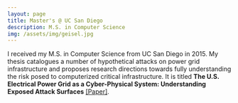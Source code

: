 ```yaml
---
layout: page
title: Master's @ UC San Diego
description: M.S. in Computer Science
img: /assets/img/geisel.jpg
---
```


I received my M.S. in Computer Science from UC San Diego in 2015. My thesis catalogues a number of hypothetical attacks on power grid infrastructure and proposes research directions towards fully understanding the risk posed to computerized critical infrastructure. It is titled **The U.S. Electrical Power Grid as a Cyber-Physical System: Understanding Exposed Attack Surfaces** [[Paper]](/assets/pdf/Research_Exam.pdf).

